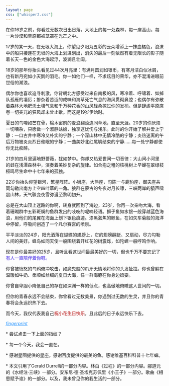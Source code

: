 ```yaml
---
layout: page
css: ["whisper2.css"]
---
```



<div class="dd s-bold">
    <p>在你16岁之前，你看过无数次日出日落，大地上的每一处森林，每一座高山，每一片沙漠和草原都被笼罩在光芒之中。</p>
    <p>17岁的某一天，在无垠大海上，你望见夕阳为五彩的云朵增添上一抹血橘色，浪沫中的船只接连在无垠的大海上划进划出，消失的最后一刻依然有着无限长的影子随着长天一色的金色大海起浮，波澜且壮阔。</p>
    <p>18岁的那年你抬头看见过44次月亮里：有满月圆润如银币，有寒月洁白似冰屑，也有新月宛如小天鹅的羽毛。你一如他们一样，不求炫目的荣华，亦不混淆进眼前世俗的潮浪。</p>
    <p>偶尔你也喜欢追寻刺激，你背朝北方感受过来自南极的风，寒冷着、呼啸着、如掉队孤雁的凄厉；掺杂着苦涩的咸味和海草死亡气息的海风贯彻鼻腔；也偶尔有弥散着森林大地肥沃土壤气息和千万种花香的山风轻柔掠过你的发梢。但是肆虐平原席卷一切突兀的狂风却未曾止歇。而这是19岁伊始时。</p>
    <p>夏日的鸟啼如芒在骨，榆木窗前的麦浪翻滚连同草地，直至天涯。20岁的你厌烦一切嘈杂，只愿做一个淑静姑娘，独享这忧伤与浅乐。此时的你开始了解并爱上宁静：一口古井中寒冷又朴实的宁静；一个深山林中无情冷酷的宁静；炎热迷离的午后万物被炎炎烈日催眠的宁静；一曲美妙北红尾鸲结束的宁静……每一处宁静都使你无比痴醉。
    </p>
    <p>21岁的四月里遍地野蔷薇，犹如梦中。你却又热爱世间一切音律：大山间小河里的蛙在浅潭森林中，演奏着美妙复杂的旋律。如合抱之粗的核桃树上早蝉在翠绿枝桠鸣尽生命中十七年来的孤独。</p>
    <p>22岁你抬头仰望银河，繁星阵阵。小狮座，大熊座，勾陈一与鹿豹座，御夫座共同勾勒出南方上空四叶草的一角。狼群在蒙古的冬夜对月长嚎，三峡两岸的猿声啸震山林，天气骤变夜雪弥漫至黎明初升。</p>
    <p>总是在大山顶上迷路的你啊，转身就回到了海边，23岁，你再一次亲吻大海，看着珊瑚群中五彩斑斓的鱼群发出的吱吱的呢喃轻语。狮子鱼如水银一般穿越蓝色海浪，用他们的尾翼在海面上划下银色痕迹。漆黑洳焦的鲸鱼，在如矢车菊般的海洋中停留，呼吸间创造了一个凡尔赛宫的喷泉。
    </p>
    <p>平平淡淡的24岁，阳光洒落在蝴蝶的翅膀上，它的翅膀翩跹、又扇动，尽力勾勒人间的美好。蜂鸟如同天使一般围绕着开红花的树震烁，如陀螺一般哼鸣作响。</p>
    <p>现在是你最美好的25岁，且听且看这世间最最美好的一切，但也千万不要忘记了<b style="color: mediumslateblue;">有人一直陪伴着你呀。</b></p>
</div>

<div class='dd s-bold'>
    <p>你曾被愤怒的乌鸦俯冲攻击，如魔鬼般的爪牙无情地将你的头发扯拉。你也曾躺在温暖如牛奶、柔顺如丝绸的夏日大海，任一群海豚在你身边嬉耍。</p>
    <p>你曾自卑胆小降低自己的存在如深渊一样的低点，也高傲地俯瞰这人世间的一切。</p>
    <p>但你的青春永远不会结束，你曾看过无数美景，你遇到过无数的生灵，并且你的青春将会永远炽热下去。</p>
    <p>而今天，我仅代表我自己<b style="color: indianred;">祝小花生日快乐</b>，且此后的日子永远快乐下去。</p>
</div>

<div class="s-link"><a href="{{site.baseurl}}/workspace/birthday/happybd.html" style="color: dodgerblue;"><i
            class="material-icons">fingerprint</i></a></div>



<div class="divider"></div>
<p class="s-footer">* 尝试点击一下上面的指纹？</p>
<p class="s-footer">* 每一个今天，我会一直在。</p>
<p class="s-footer">* 感谢星图提供的星座。感谢百度提供的最美的鱼。感谢维基百科科普十七年蝉。</p>
<p class="s-footer">* 本文引用了Gerald
        Durrell的一部分内容。林白《过程》的一部分内容。郦道元的《水经注·三峡》一部分。安东尼·德·圣埃克苏佩里《小王子》一部分。歌曲《相思赋予谁》的一部分。以及，我未曾见你的我生活的一部分。</p>
